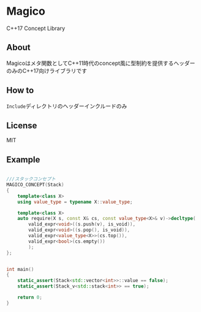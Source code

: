 # Magico
C++17 Concept Library
## About

Magicoはメタ関数としてC++11時代のconcept風に型制約を提供するヘッダーのみのC++17向けライブラリです


## How to
`Include`ディレクトリのヘッダーインクルードのみ

## License
MIT

## Example

```cpp

///スタックコンセプト
MAGICO_CONCEPT(Stack)
{
	template<class X>
	using value_type = typename X::value_type;

	template<class X>
	auto require(X s, const X& cs, const value_type<X>& v)->decltype(
		valid_expr<void>((s.push(v), is_void)),
		valid_expr<void>((s.pop(), is_void)),
		valid_expr<value_type<X>>(cs.top()),
		valid_expr<bool>(cs.empty())
		);
};


int main()
{
	static_assert(Stack<std::vector<int>>::value == false);
	static_assert(Stack_v<std::stack<int>> == true);

	return 0;
}

```
